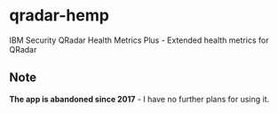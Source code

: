# qradar-hemp
IBM Security QRadar Health Metrics Plus - Extended health metrics for QRadar

## Note
**The app is abandoned since 2017** - I have no further plans for using it.
